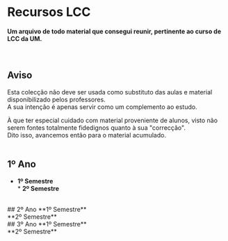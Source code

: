 # Recursos LCC
**Um arquivo de todo material que consegui reunir, pertinente ao curso de LCC da UM.**
<br><br><br>


## Aviso
Esta colecção não deve ser usada como substituto das aulas e material disponibilizado pelos professores.
<br> A sua intenção é apenas servir como um complemento ao estudo.

À que ter especial cuidado com material proveniente de alunos, visto não serem fontes totalmente fidedignos quanto à sua "correcção".
<br> Dito isso, avancemos então para o material acumulado.
<br><br>


## 1º Ano
  * **1º Semestre**
<br>  * **2º Semestre**
<br>
## 2º Ano
**1º Semestre**
<br>**2º Semestre**
<br>
## 3º Ano
**1º Semestre**
<br>**2º Semestre**
